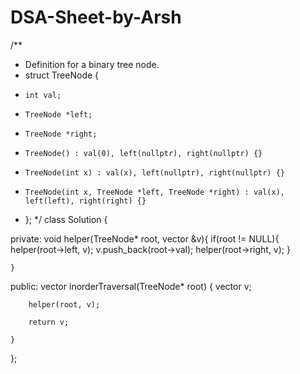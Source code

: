 # DSA-Sheet-by-Arsh

/**
 * Definition for a binary tree node.
 * struct TreeNode {
 *     int val;
 *     TreeNode *left;
 *     TreeNode *right;
 *     TreeNode() : val(0), left(nullptr), right(nullptr) {}
 *     TreeNode(int x) : val(x), left(nullptr), right(nullptr) {}
 *     TreeNode(int x, TreeNode *left, TreeNode *right) : val(x), left(left), right(right) {}
 * };
 */
class Solution {
    
private:
    void helper(TreeNode* root, vector<int> &v){
        if(root != NULL){
            helper(root->left, v);
            v.push_back(root->val);
            helper(root->right, v);
        }
 
    }
    
public:
    vector<int> inorderTraversal(TreeNode* root) {
        vector<int> v;
        
        helper(root, v);
        
        return v;
        
    }
};
